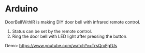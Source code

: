 # Arduino

DoorBellWithIR is making DIY door bell with infrared remote control.

1. Status can be set by the remote control.
2. Ring the door bell with LED light after pressing the button.


Demo: https://www.youtube.com/watch?v=TrsQrxFgfUs